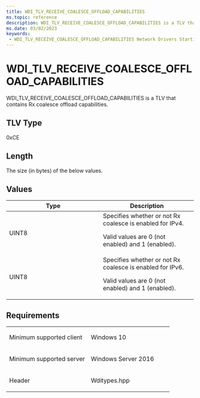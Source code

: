 ```yaml
---
title: WDI_TLV_RECEIVE_COALESCE_OFFLOAD_CAPABILITIES
ms.topic: reference
description: WDI_TLV_RECEIVE_COALESCE_OFFLOAD_CAPABILITIES is a TLV that contains Rx coalesce offload capabilities.
ms.date: 03/02/2023
keywords:
 - WDI_TLV_RECEIVE_COALESCE_OFFLOAD_CAPABILITIES Network Drivers Starting with Windows Vista
---
```


# WDI\_TLV\_RECEIVE\_COALESCE\_OFFLOAD\_CAPABILITIES


WDI\_TLV\_RECEIVE\_COALESCE\_OFFLOAD\_CAPABILITIES is a TLV that contains Rx coalesce offload capabilities.

## TLV Type


0xCE

## Length


The size (in bytes) of the below values.

## Values


<table>
<colgroup>
<col width="50%" />
<col width="50%" />
</colgroup>
<thead>
<tr class="header">
<th>Type</th>
<th>Description</th>
</tr>
</thead>
<tbody>
<tr class="odd">
<td>UINT8</td>
<td>Specifies whether or not Rx coalesce is enabled for IPv4.
<p>Valid values are 0 (not enabled) and 1 (enabled).</p></td>
</tr>
<tr class="even">
<td>UINT8</td>
<td>Specifies whether or not Rx coalesce is enabled for IPv6.
<p>Valid values are 0 (not enabled) and 1 (enabled).</p></td>
</tr>
</tbody>
</table>

 

## Requirements

<table>
<colgroup>
<col width="50%" />
<col width="50%" />
</colgroup>
<tbody>
<tr class="odd">
<td><p>Minimum supported client</p></td>
<td><p>Windows 10</p></td>
</tr>
<tr class="even">
<td><p>Minimum supported server</p></td>
<td><p>Windows Server 2016</p></td>
</tr>
<tr class="odd">
<td><p>Header</p></td>
<td>Wditypes.hpp</td>
</tr>
</tbody>
</table>

 

 




